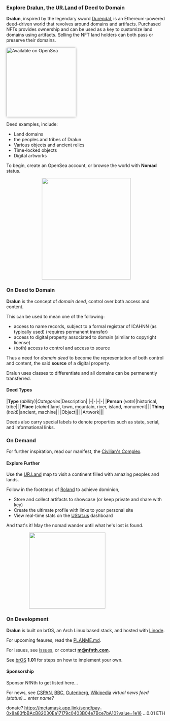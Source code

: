 
### Explore [Dralun](https://dralun.com), the [UR.Land](https://ur.land) of Deed to Domain

**Dralun**, inspired by the legendary sword [Durendal](https://en.wikipedia.org/wiki/Durendal), is an Ethereum-powered deed-driven world that revolves around domains and artifacts. Purchased NFTs provides ownership and can be used as a key to customize land domains using artifacts. Selling the NFT land holders can both pass or preserve their domains.

<a href="https://opensea.io/NfNth" title="Buy on OpenSea" target="_blank"><img style="width:220px; border-radius:5px; box-shadow: 0px 1px 6px rgba(0, 0, 0, 0.25);" src="https://storage.googleapis.com/opensea-static/Logomark/Badge%20-%20Available%20On%20-%20Light.png" alt="Available on OpenSea" /></a>

Deed examples, include:

- Land domains
- the peoples and tribes of Dralun
- Various objects and ancient relics
- Time-locked objects
- Digital artworks

To begin, create an OpenSea account, or browse the world with **Nomad** status.

<p align="center"><img src="https://github.com/nfnth/res/raw/main/site/bird.png" width="280" height="320" /></p>

### On Deed to Domain

**Dralun** is the concept of *domain deed*, control over both access and content.

This can be used to mean one of the following:

- access to name records, subject to a formal registrar of ICAHNN (as typically used) (requires permanent transfer)
- access to digital property associated to domain (similar to copyright license)
- (both) access to control and access to source

Thus a need for *domain deed* to become the representation of both control and content, the said **source** of a digital property.

Dralun uses classes to differentiate and all domains can be permenently transferred.

#### Deed Types

|**Type** (*ability*)|*Categories*|Description|
|-|-|-|-|
|**Person** (*vote*)|historical, tribe||
|**Place** (*claim*)|land, town, mountain, river, island, monument||
|**Thing** (*hold*)|ancient, machine||
|Object|||
|Artwork|||

Deeds also carry special labels to denote properties such as state, serial, and informational links.

### On Demand

For further inspiration, read our manifest, the [Civilian's Complex](https://github.com/nfnth/nfnth/blob/master/doc/CC.md).

#### Explore Further

Use the [UR.Land](https://ur.land) map to visit a continent filled with amazing peoples and lands. 

Follow in the footsteps of [Roland](https://en.wikipedia.org/wiki/Roland) to achieve dominion,

- Store and collect artifacts to showcase (or keep private and share with key)
- Create the ultimate profile with links to your personal site
- View real-time stats on the [UStat.us](https://ustat.us) dashboard

And that's it! May the nomad wander until what he's lost is found.

<p align="center"><img style="padding-right:120px;position:relative;" src="https://github.com/nfnth/res/raw/main/site/fox.png" width="240" height="240" /></p>

### On Development

**Dralun** is built on brOS, an Arch Linux based stack, and hosted with [Linode](https://cloud.linode.com/linodes).

For upcoming feaures, read the [PLANME.md](https://github.com/nfnth/nfnth/blob/master/PLANME.md).

For issues, see [issues](https://github.com/nfnth/nfnth/issues), or contact **m@nfnth.com**.

See [brOS]() **1.01** for steps on how to implement your own.

#### Sponsorship

Sponsor NfNth to get listed here...

For news, see [CSPAN](https://www.c-span.org/), [BBC](http://feeds.bbci.co.uk/news/rss.xml), [Gutenberg](http://www.gutenberg.org/wiki/Main_Page), [Wikipedia](http://www.wikipedia.org/wiki/Special:Random) *virtual news feed (statue)... enter name?*

donate?
https://metamask.app.link/send/pay-0x8a83fbBAcB82030Ea17179c0403B04e7Bce7bA10?value=1e16
...0.01 ETH
